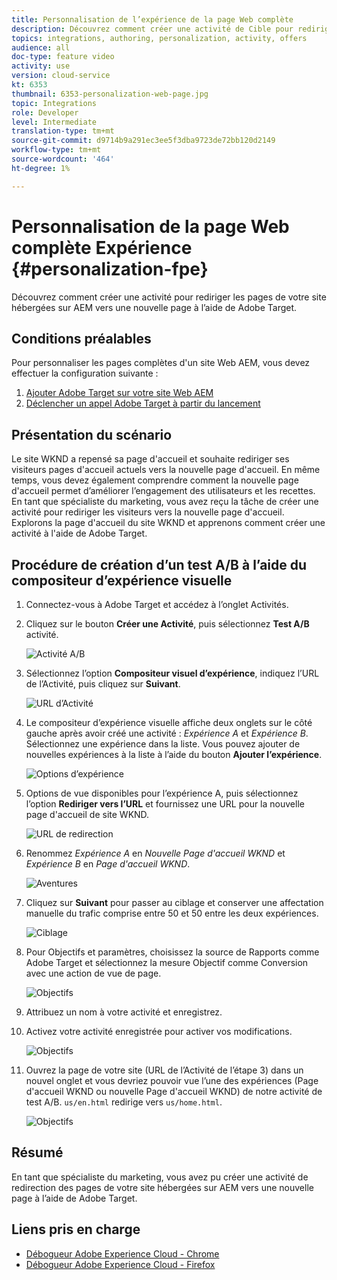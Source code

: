 ```yaml
---
title: Personnalisation de l’expérience de la page Web complète
description: Découvrez comment créer une activité de Cible pour rediriger les pages de votre site Web AEM vers de nouvelles pages à l’aide de Adobe Target.
topics: integrations, authoring, personalization, activity, offers
audience: all
doc-type: feature video
activity: use
version: cloud-service
kt: 6353
thumbnail: 6353-personalization-web-page.jpg
topic: Integrations
role: Developer
level: Intermediate
translation-type: tm+mt
source-git-commit: d9714b9a291ec3ee5f3dba9723de72bb120d2149
workflow-type: tm+mt
source-wordcount: '464'
ht-degree: 1%

---
```



# Personnalisation de la page Web complète Expérience {#personalization-fpe}

Découvrez comment créer une activité pour rediriger les pages de votre site hébergées sur AEM vers une nouvelle page à l’aide de Adobe Target.

## Conditions préalables

Pour personnaliser les pages complètes d&#39;un site Web AEM, vous devez effectuer la configuration suivante :

1. [Ajouter Adobe Target sur votre site Web AEM](./add-target-launch-extension.md)
1. [Déclencher un appel Adobe Target à partir du lancement](./load-and-fire-target.md)

## Présentation du scénario

Le site WKND a repensé sa page d&#39;accueil et souhaite rediriger ses visiteurs pages d&#39;accueil actuels vers la nouvelle page d&#39;accueil. En même temps, vous devez également comprendre comment la nouvelle page d&#39;accueil permet d’améliorer l’engagement des utilisateurs et les recettes. En tant que spécialiste du marketing, vous avez reçu la tâche de créer une activité pour rediriger les visiteurs vers la nouvelle page d&#39;accueil. Explorons la page d&#39;accueil du site WKND et apprenons comment créer une activité à l&#39;aide de Adobe Target.

## Procédure de création d’un test A/B à l’aide du compositeur d’expérience visuelle

1. Connectez-vous à Adobe Target et accédez à l’onglet Activités.
1. Cliquez sur le bouton **Créer une Activité**, puis sélectionnez **Test A/B** activité.

   ![Activité A/B](assets/ab-target-activity.png)

1. Sélectionnez l’option **Compositeur visuel d’expérience**, indiquez l’URL de l’Activité, puis cliquez sur **Suivant**.

   ![URL d’Activité](assets/ab-test-url.png)

1. Le compositeur d’expérience visuelle affiche deux onglets sur le côté gauche après avoir créé une activité : *Expérience A* et *Expérience B*. Sélectionnez une expérience dans la liste. Vous pouvez ajouter de nouvelles expériences à la liste à l’aide du bouton **Ajouter l’expérience**.

   ![Options d’expérience](assets/experience-options.png)

1. Options de vue disponibles pour l’expérience A, puis sélectionnez l’option **Rediriger vers l’URL** et fournissez une URL pour la nouvelle page d&#39;accueil de site WKND.

   ![URL de redirection](assets/redirect-url.png)

1. Renommez *Expérience A* en *Nouvelle Page d&#39;accueil WKND* et *Expérience B* en *Page d&#39;accueil WKND*.

   ![Aventures](assets/new-experiences.png)

1. Cliquez sur **Suivant** pour passer au ciblage et conserver une affectation manuelle du trafic comprise entre 50 et 50 entre les deux expériences.

   ![Ciblage](assets/targeting.png)

1. Pour Objectifs et paramètres, choisissez la source de Rapports comme Adobe Target et sélectionnez la mesure Objectif comme Conversion avec une action de vue de page.

   ![Objectifs](assets/goals.png)

1. Attribuez un nom à votre activité et enregistrez.
1. Activez votre activité enregistrée pour activer vos modifications.

   ![Objectifs](assets/activate.png)

1. Ouvrez la page de votre site (URL de l’Activité de l’étape 3) dans un nouvel onglet et vous devriez pouvoir vue l’une des expériences (Page d&#39;accueil WKND ou nouvelle Page d&#39;accueil WKND) de notre activité de test A/B. `us/en.html` redirige vers  `us/home.html`.

   ![Objectifs](assets/redirect-test.png)

## Résumé

En tant que spécialiste du marketing, vous avez pu créer une activité de redirection des pages de votre site hébergées sur AEM vers une nouvelle page à l’aide de Adobe Target.

## Liens pris en charge

* [Débogueur Adobe Experience Cloud - Chrome](https://chrome.google.com/webstore/detail/adobe-experience-cloud-de/ocdmogmohccmeicdhlhhgepeaijenapj)
* [Débogueur Adobe Experience Cloud - Firefox](https://addons.mozilla.org/en-US/firefox/addon/adobe-experience-platform-dbg/)

